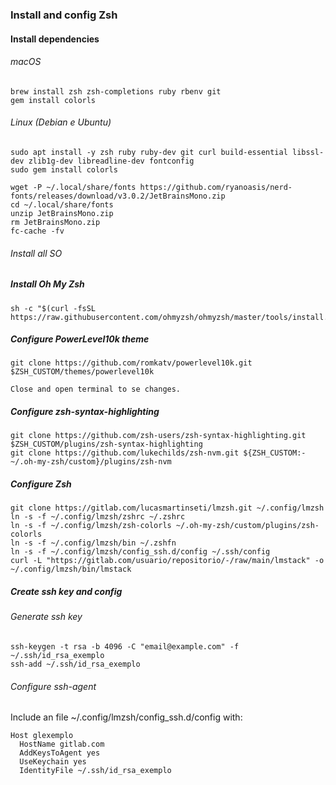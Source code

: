 ### Install and config Zsh

#### Install dependencies

###### macOS

```console
brew install zsh zsh-completions ruby rbenv git
gem install colorls
```

###### Linux (Debian e Ubuntu)

```console
sudo apt install -y zsh ruby ruby-dev git curl build-essential libssl-dev zlib1g-dev libreadline-dev fontconfig
sudo gem install colorls
```

```console
wget -P ~/.local/share/fonts https://github.com/ryanoasis/nerd-fonts/releases/download/v3.0.2/JetBrainsMono.zip
cd ~/.local/share/fonts
unzip JetBrainsMono.zip
rm JetBrainsMono.zip
fc-cache -fv
```

###### Install all SO

##### Install Oh My Zsh

```console
sh -c "$(curl -fsSL https://raw.githubusercontent.com/ohmyzsh/ohmyzsh/master/tools/install.sh)"
```

##### Configure PowerLevel10k theme

```console
git clone https://github.com/romkatv/powerlevel10k.git $ZSH_CUSTOM/themes/powerlevel10k
```

    Close and open terminal to se changes.

##### Configure zsh-syntax-highlighting

```console
git clone https://github.com/zsh-users/zsh-syntax-highlighting.git $ZSH_CUSTOM/plugins/zsh-syntax-highlighting
git clone https://github.com/lukechilds/zsh-nvm.git ${ZSH_CUSTOM:-~/.oh-my-zsh/custom}/plugins/zsh-nvm
```

##### Configure Zsh

```console
git clone https://gitlab.com/lucasmartinseti/lmzsh.git ~/.config/lmzsh
ln -s -f ~/.config/lmzsh/zshrc ~/.zshrc
ln -s -f ~/.config/lmzsh/zsh-colorls ~/.oh-my-zsh/custom/plugins/zsh-colorls
ln -s -f ~/.config/lmzsh/bin ~/.zshfn
ln -s -f ~/.config/lmzsh/config_ssh.d/config ~/.ssh/config
curl -L "https://gitlab.com/usuario/repositorio/-/raw/main/lmstack" -o ~/.config/lmzsh/bin/lmstack
```

##### Create ssh key and config

###### Generate ssh key

```console
ssh-keygen -t rsa -b 4096 -C "email@example.com" -f ~/.ssh/id_rsa_exemplo
ssh-add ~/.ssh/id_rsa_exemplo
```

###### Configure ssh-agent

Include an file ~/.config/lmzsh/config_ssh.d/config with:

```console
Host glexemplo
  HostName gitlab.com
  AddKeysToAgent yes
  UseKeychain yes
  IdentityFile ~/.ssh/id_rsa_exemplo
```
